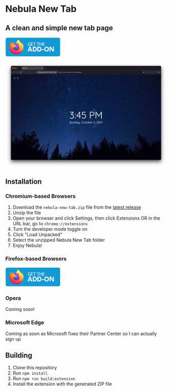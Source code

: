 # Nebula New Tab
## A clean and simple new tab page

[![Get Nebula New Tab on Firefox](docs/get-addon-firefox.png)](https://addons.mozilla.org/en-US/firefox/addon/nebula-new-tab/)

![Nebula screenshot](docs/nebula-new-tab-screenshot.png)

## Installation
### Chromium-based Browsers
1. Download the `nebula-new-tab.zip` file from the [latest release](https://github.com/hkamran80/nebula-new-tab/releases/latest/download/nebula-new-tab.zip)
2. Unzip the file
3. Open your browser and click Settings, then click Extensions OR in the URL bar, go to `chrome://extensions`
4. Turn the developer mode toggle on
5. Click "Load Unpacked"
6. Select the unzipped Nebula New Tab folder
7. Enjoy Nebula!

### Firefox-based Browsers
[![Get Nebula New Tab on Firefox](docs/get-addon-firefox.png)](https://addons.mozilla.org/en-US/firefox/addon/nebula-new-tab/)

### Opera
Coming soon!

### Microsoft Edge
Coming as soon as Microsoft fixes their Partner Center so I can actually sign up

## Building
1. Clone this repository
2. Run `npm install`
3. Run `npm run build:extension`
4. Install the extension with the generated ZIP file
